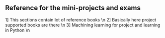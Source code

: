 ## Reference for the mini-projects and exams

1] This sections contain lot of reference books \n
2] Basically here project supported books are there \n
3] Machining learning for project and learning in Python \n
